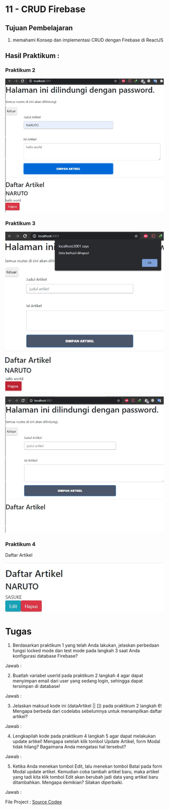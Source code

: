 # 11 - CRUD Firebase

## Tujuan Pembelajaran

1. memahami Konsep dan implementasi CRUD dengan Firebase di ReactJS

## Hasil Praktikum :

### Praktikum 2
![LINK GAMBAR 1](img/praktikum2.jpg)


### Praktikum 3
![LINK GAMBAR 1](img/praktikum3.jpg)

![LINK GAMBAR 1](img/praktikum3_1.jpg)

### Praktikum 4
Daftar Artikel

![LINK GAMBAR 1](img/praktikum4.jpg)

# Tugas

1. Berdasarkan praktikum 1 yang telah Anda lakukan, jelaskan perbedaan fungsi locked mode dan test mode pada langkah 3 saat Anda konfigurasi database Firebase?

Jawab : 

2. Buatlah variabel userId pada praktikum 2 langkah 4 agar dapat menyimpan email dari user yang sedang login, sehingga dapat tersimpan di database!

Jawab : 

3. Jelaskan maksud kode ini (dataArtikel || []) pada praktikum 2 langkah 6! Mengapa berbeda dari codelabs sebelumnya untuk menampilkan daftar artikel?

Jawab : 

4. Lengkapilah kode pada praktikum 4 langkah 5 agar dapat melakukan update artikel! Mengapa setelah klik tombol Update Artikel, form Modal tidak hilang? Bagaimana Anda mengatasi hal tersebut?

Jawab : 

5. Ketika Anda menekan tombol Edit, lalu menekan tombol Batal pada form Modal update artikel. Kemudian coba tambah artikel baru, maka artikel yang tadi kita klik tombol Edit akan berubah jadi data yang artikel baru ditambahkan. Mengapa demikian? Silakan diperbaiki.

Jawab : 

File Project : [Source Codee](../../src/12_CRUD_Firebase/src)